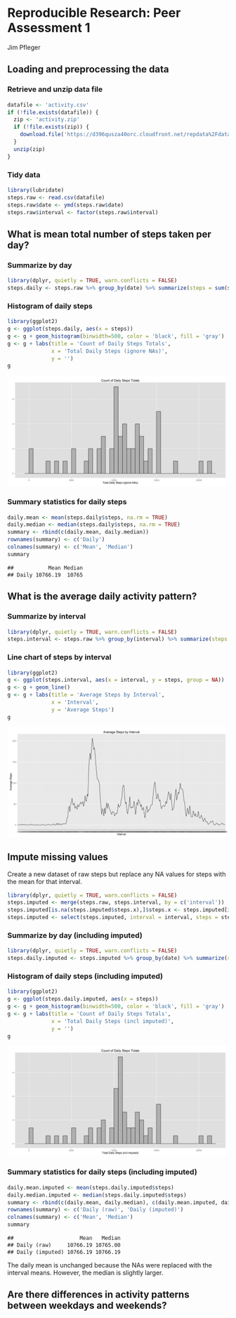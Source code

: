 # Reproducible Research: Peer Assessment 1
Jim Pfleger  


## Loading and preprocessing the data

### Retrieve and unzip data file


```r
datafile <- 'activity.csv'
if (!file.exists(datafile)) {
  zip <- 'activity.zip'
  if (!file.exists(zip)) {
    download.file('https://d396qusza40orc.cloudfront.net/repdata%2Fdata%2Factivity.zip', zip, method = 'libcurl')
  }
  unzip(zip)
}
```

### Tidy data


```r
library(lubridate)
steps.raw <- read.csv(datafile)
steps.raw$date <- ymd(steps.raw$date)
steps.raw$interval <- factor(steps.raw$interval)
```


## What is mean total number of steps taken per day?

### Summarize by day


```r
library(dplyr, quietly = TRUE, warn.conflicts = FALSE)
steps.daily <- steps.raw %>% group_by(date) %>% summarize(steps = sum(steps))
```

### Histogram of daily steps


```r
library(ggplot2)
g <- ggplot(steps.daily, aes(x = steps))
g <- g + geom_histogram(binwidth=500, color = 'black', fill = 'gray')
g <- g + labs(title = 'Count of Daily Steps Totals',
              x = 'Total Daily Steps (ignore NAs)',
              y = '')
g
```

![](PA1_template_files/figure-html/unnamed-chunk-4-1.png) 

### Summary statistics for daily steps


```r
daily.mean <- mean(steps.daily$steps, na.rm = TRUE)
daily.median <- median(steps.daily$steps, na.rm = TRUE)
summary <- rbind(c(daily.mean, daily.median))
rownames(summary) <- c('Daily')
colnames(summary) <- c('Mean', 'Median')
summary
```

```
##           Mean Median
## Daily 10766.19  10765
```

## What is the average daily activity pattern?

### Summarize by interval


```r
library(dplyr, quietly = TRUE, warn.conflicts = FALSE)
steps.interval <- steps.raw %>% group_by(interval) %>% summarize(steps = mean(steps, na.rm = TRUE))
```

### Line chart of steps by interval


```r
library(ggplot2)
g <- ggplot(steps.interval, aes(x = interval, y = steps, group = NA))
g <- g + geom_line()
g <- g + labs(title = 'Average Steps by Interval',
              x = 'Interval',
              y = 'Average Steps')
g
```

![](PA1_template_files/figure-html/unnamed-chunk-7-1.png) 

## Impute missing values

Create a new dataset of raw steps but replace any NA values for steps with the mean for that interval.


```r
library(dplyr, quietly = TRUE, warn.conflicts = FALSE)
steps.imputed <- merge(steps.raw, steps.interval, by = c('interval'))
steps.imputed[is.na(steps.imputed$steps.x),]$steps.x <- steps.imputed[is.na(steps.imputed$steps.x),]$steps.y
steps.imputed <- select(steps.imputed, interval = interval, steps = steps.x, date = date)
```

### Summarize by day (including imputed)


```r
library(dplyr, quietly = TRUE, warn.conflicts = FALSE)
steps.daily.imputed <- steps.imputed %>% group_by(date) %>% summarize(steps = sum(steps))
```

### Histogram of daily steps (including imputed)


```r
library(ggplot2)
g <- ggplot(steps.daily.imputed, aes(x = steps))
g <- g + geom_histogram(binwidth=500, color = 'black', fill = 'gray')
g <- g + labs(title = 'Count of Daily Steps Totals',
              x = 'Total Daily Steps (incl imputed)',
              y = '')
g
```

![](PA1_template_files/figure-html/unnamed-chunk-10-1.png) 

### Summary statistics for daily steps (including imputed)


```r
daily.mean.imputed <- mean(steps.daily.imputed$steps)
daily.median.imputed <- median(steps.daily.imputed$steps)
summary <- rbind(c(daily.mean, daily.median), c(daily.mean.imputed, daily.median.imputed))
rownames(summary) <- c('Daily (raw)', 'Daily (imputed)')
colnames(summary) <- c('Mean', 'Median')
summary
```

```
##                     Mean   Median
## Daily (raw)     10766.19 10765.00
## Daily (imputed) 10766.19 10766.19
```

The daily mean is unchanged because the NAs were replaced with the interval means. However, the median is slightly larger.

## Are there differences in activity patterns between weekdays and weekends?
